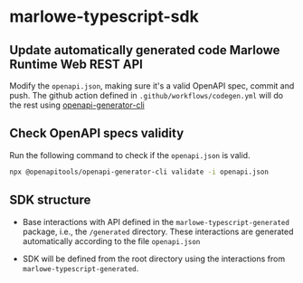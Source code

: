 # marlowe-typescript-sdk

## Update automatically generated code Marlowe Runtime Web REST API

Modify the `openapi.json`, making sure it's a valid OpenAPI spec, commit and push. The github action defined in `.github/workflows/codegen.yml` will do the rest using [openapi-generator-cli](https://openapi-generator.tech/)

## Check OpenAPI specs validity

Run the following command to check if the `openapi.json` is valid.

```sh
npx @openapitools/openapi-generator-cli validate -i openapi.json
```

## SDK structure

- Base interactions with API defined in the `marlowe-typescript-generated` package, i.e., the `/generated` directory. These interactions are generated automatically according to the file `openapi.json`

- SDK will be defined from the root directory using the interactions from `marlowe-typescript-generated`.
